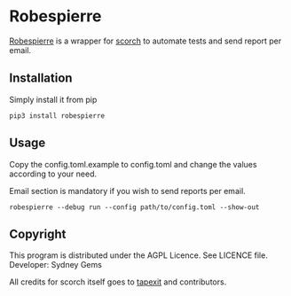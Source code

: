 # Robespierre
[Robespierre](https://gitlab.com/daufinsyd/robespierre) is a wrapper for [scorch](https://github.com/trapexit/scorch) to automate tests and send report per email.

## Installation
Simply install it from pip
```
pip3 install robespierre
```

## Usage
Copy the config.toml.example to config.toml and change the values according to your need.

Email section is mandatory if you wish to send reports per email.

```
robespierre --debug run --config path/to/config.toml --show-out
```

## Copyright
This program is distributed under the AGPL Licence. See LICENCE file.
Developer: Sydney Gems

All credits for scorch itself goes to [tapexit](https://github.com/trapexit) and contributors.
